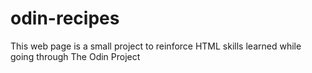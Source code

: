 # odin-recipes
This web page is a small project to reinforce HTML skills learned while going through The Odin Project